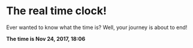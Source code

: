 # The real time clock!

Ever wanted to know what the time is? Well, your journey is about to end!

**The time is Nov 24, 2017, 18:06**